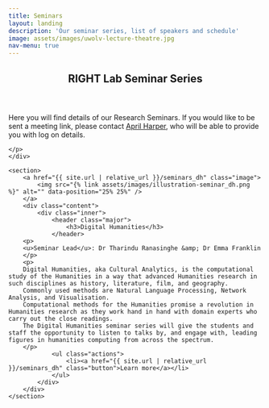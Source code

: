```yaml
---
title: Seminars
layout: landing
description: 'Our seminar series, list of speakers and schedule' 
image: assets/images/uwolv-lecture-theatre.jpg
nav-menu: true
---
```


<!-- Main -->
<div id="main">

<!-- One -->
<section id="one">
	<div class="inner">
		<header class="major">
			<h2>RIGHT Lab Seminar Series</h2>
		</header>
    <p>
    Here you will find details of our Research Seminars.
    If you would like to be sent a meeting link, please contact&nbsp;<a href="mailto:a.harper2@wlv.ac.uk">April Harper</a>, who will be able to provide you with log on details.
    
    </p>
	</div>
</section>

<!-- Two -->


	<section>
		<a href="{{ site.url | relative_url }}/seminars_dh" class="image">
			<img src="{% link assets/images/illustration-seminar_dh.png %}" alt="" data-position="25% 25%" />
		</a>
		<div class="content">
			<div class="inner">
				<header class="major">
					<h3>Digital Humanities</h3>
				</header>
        <p>
        <u>Seminar Lead</u>: Dr Tharindu Ranasinghe &amp; Dr Emma Franklin
        </p>
        <p>
        Digital Humanities, aka Cultural Analytics, is the computational study of the Humanities in a way that advanced Humanities research in such disciplines as history, literature, film, and geography.
        Commonly used methods are Natural Language Processing, Network Analysis, and Visualisation.
        Computational methods for the Humanities promise a revolution in Humanities research as they work hand in hand with domain experts who carry out the close readings.
        The Digital Humanities seminar series will give the students and staff the opportunity to listen to talks by, and engage with, leading figures in humanities computing from across the spectrum.
        </p>
				<ul class="actions">
					<li><a href="{{ site.url | relative_url }}/seminars_dh" class="button">Learn more</a></li>
				</ul>
			</div>
		</div>
	</section>


</div>
